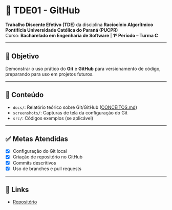 # 📘 TDE01 - GitHub

**Trabalho Discente Efetivo (TDE)** da disciplina **Raciocínio Algorítmico**  
**Pontifícia Universidade Católica do Paraná (PUCPR)**  
Curso: **Bacharelado em Engenharia de Software** | **1º Período – Turma C**  

---

## 🎯 Objetivo
Demonstrar o uso prático do **Git** e **GitHub** para versionamento de código, preparando para uso em projetos futuros.

---

## 📌 Conteúdo
- `docs/`: Relatório teórico sobre Git/GitHub ([CONCEITOS.md](/docs/CONCEITOS.md))  
- `screenshots/`: Capturas de tela da configuração do Git  
- `src/`: Códigos exemplos (se aplicável)  

---

## ✅ Metas Atendidas
- [x] Configuração do Git local  
- [x] Criação de repositório no GitHub  
- [x] Commits descritivos  
- [x] Uso de branches e pull requests  

---

## 🔗 Links
- [Repositório](https://github.com/eduardo-blasczak/TDE01)  
